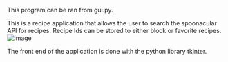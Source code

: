 This program can be ran from gui.py. 

This is a recipe application that allows the user to search the spoonacular API for recipes. Recipe Ids can be stored to either block or favorite recipes. 
![image](https://user-images.githubusercontent.com/77479441/137244805-29147235-7235-4110-b8f8-df35b975cf43.png)

The front end of the application is done with the python library tkinter.
